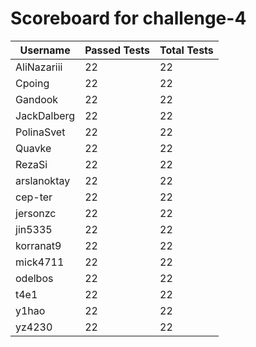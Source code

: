 # Scoreboard for challenge-4
| Username   | Passed Tests | Total Tests |
|------------|--------------|-------------|
| AliNazariii | 22 | 22 |
| Cpoing | 22 | 22 |
| Gandook | 22 | 22 |
| JackDalberg | 22 | 22 |
| PolinaSvet | 22 | 22 |
| Quavke | 22 | 22 |
| RezaSi | 22 | 22 |
| arslanoktay | 22 | 22 |
| cep-ter | 22 | 22 |
| jersonzc | 22 | 22 |
| jin5335 | 22 | 22 |
| korranat9 | 22 | 22 |
| mick4711 | 22 | 22 |
| odelbos | 22 | 22 |
| t4e1 | 22 | 22 |
| y1hao | 22 | 22 |
| yz4230 | 22 | 22 |
